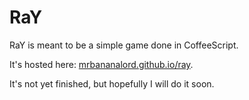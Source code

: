 RaY
===

RaY is meant to be a simple game done in CoffeeScript.

It's hosted here: <a href='http:/mrbananalord.github.io/ray/'>mrbananalord.github.io/ray</a>.


It's not yet finished, but hopefully I will do it soon.

